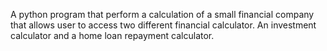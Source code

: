 A python program that perform a calculation of a small financial company that allows user to access two different financial calculator.
An investment calculator and a home loan repayment calculator.
